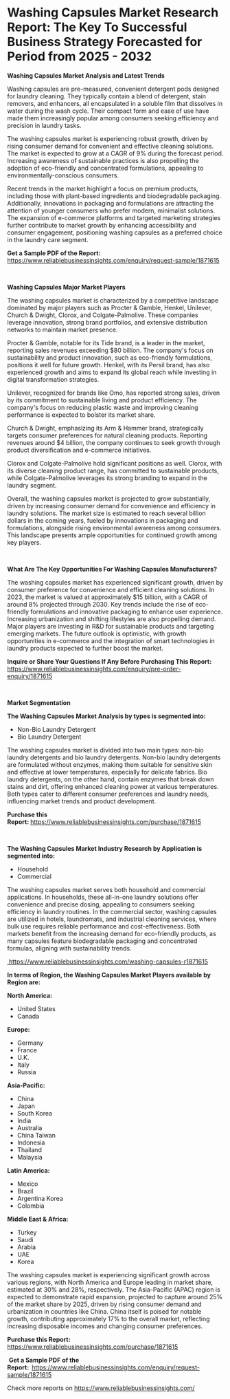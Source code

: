 <p><h1>Washing Capsules Market Research Report: The Key To Successful Business Strategy Forecasted for Period from 2025 - 2032</h1></p><p><strong>Washing Capsules Market Analysis and Latest Trends</strong></p>
<p><p>Washing capsules are pre-measured, convenient detergent pods designed for laundry cleaning. They typically contain a blend of detergent, stain removers, and enhancers, all encapsulated in a soluble film that dissolves in water during the wash cycle. Their compact form and ease of use have made them increasingly popular among consumers seeking efficiency and precision in laundry tasks.</p><p>The washing capsules market is experiencing robust growth, driven by rising consumer demand for convenient and effective cleaning solutions. The market is expected to grow at a CAGR of 9% during the forecast period. Increasing awareness of sustainable practices is also propelling the adoption of eco-friendly and concentrated formulations, appealing to environmentally-conscious consumers.</p><p>Recent trends in the market highlight a focus on premium products, including those with plant-based ingredients and biodegradable packaging. Additionally, innovations in packaging and formulations are attracting the attention of younger consumers who prefer modern, minimalist solutions. The expansion of e-commerce platforms and targeted marketing strategies further contribute to market growth by enhancing accessibility and consumer engagement, positioning washing capsules as a preferred choice in the laundry care segment.</p></p>
<p><strong>Get a Sample PDF of the Report:&nbsp;</strong> <a href="https://www.reliablebusinessinsights.com/enquiry/request-sample/1871615?utm_campaign=2323&utm_medium=2&utm_source=Github&utm_content=ia&utm_term=09022025&utm_id=washing-capsules">https://www.reliablebusinessinsights.com/enquiry/request-sample/1871615</a></p>
<p>&nbsp;</p>
<p><strong>Washing Capsules Major Market Players</strong></p>
<p><p>The washing capsules market is characterized by a competitive landscape dominated by major players such as Procter & Gamble, Henkel, Unilever, Church & Dwight, Clorox, and Colgate-Palmolive. These companies leverage innovation, strong brand portfolios, and extensive distribution networks to maintain market presence.</p><p>Procter & Gamble, notable for its Tide brand, is a leader in the market, reporting sales revenues exceeding $80 billion. The company's focus on sustainability and product innovation, such as eco-friendly formulations, positions it well for future growth. Henkel, with its Persil brand, has also experienced growth and aims to expand its global reach while investing in digital transformation strategies. </p><p>Unilever, recognized for brands like Omo, has reported strong sales, driven by its commitment to sustainable living and product efficiency. The company's focus on reducing plastic waste and improving cleaning performance is expected to bolster its market share.</p><p>Church & Dwight, emphasizing its Arm & Hammer brand, strategically targets consumer preferences for natural cleaning products. Reporting revenues around $4 billion, the company continues to seek growth through product diversification and e-commerce initiatives.</p><p>Clorox and Colgate-Palmolive hold significant positions as well. Clorox, with its diverse cleaning product range, has committed to sustainable products, while Colgate-Palmolive leverages its strong branding to expand in the laundry segment.</p><p>Overall, the washing capsules market is projected to grow substantially, driven by increasing consumer demand for convenience and efficiency in laundry solutions. The market size is estimated to reach several billion dollars in the coming years, fueled by innovations in packaging and formulations, alongside rising environmental awareness among consumers. This landscape presents ample opportunities for continued growth among key players.</p></p>
<p>&nbsp;</p>
<p><strong>What Are The Key Opportunities For Washing Capsules Manufacturers?</strong></p>
<p><p>The washing capsules market has experienced significant growth, driven by consumer preference for convenience and efficient cleaning solutions. In 2023, the market is valued at approximately $15 billion, with a CAGR of around 8% projected through 2030. Key trends include the rise of eco-friendly formulations and innovative packaging to enhance user experience. Increasing urbanization and shifting lifestyles are also propelling demand. Major players are investing in R&D for sustainable products and targeting emerging markets. The future outlook is optimistic, with growth opportunities in e-commerce and the integration of smart technologies in laundry products expected to further boost the market.</p></p>
<p><strong>Inquire or Share Your Questions If Any Before Purchasing This Report:</strong> <a href="https://www.reliablebusinessinsights.com/enquiry/pre-order-enquiry/1871615?utm_campaign=2323&utm_medium=2&utm_source=Github&utm_content=ia&utm_term=09022025&utm_id=washing-capsules">https://www.reliablebusinessinsights.com/enquiry/pre-order-enquiry/1871615</a></p>
<p>&nbsp;</p>
<p><strong>Market Segmentation</strong></p>
<p><strong>The Washing Capsules Market Analysis by types is segmented into:</strong></p>
<p><ul><li>Non-Bio Laundry Detergent</li><li>Bio Laundry Detergent</li></ul></p>
<p><p>The washing capsules market is divided into two main types: non-bio laundry detergents and bio laundry detergents. Non-bio laundry detergents are formulated without enzymes, making them suitable for sensitive skin and effective at lower temperatures, especially for delicate fabrics. Bio laundry detergents, on the other hand, contain enzymes that break down stains and dirt, offering enhanced cleaning power at various temperatures. Both types cater to different consumer preferences and laundry needs, influencing market trends and product development.</p></p>
<p><strong>Purchase this Report:&nbsp;</strong><a href="https://www.reliablebusinessinsights.com/purchase/1871615?utm_campaign=2323&utm_medium=2&utm_source=Github&utm_content=ia&utm_term=09022025&utm_id=washing-capsules">https://www.reliablebusinessinsights.com/purchase/1871615</a></p>
<p>&nbsp;</p>
<p><strong>The Washing Capsules Market Industry Research by Application is segmented into:</strong></p>
<p><ul><li>Household</li><li>Commercial</li></ul></p>
<p><p>The washing capsules market serves both household and commercial applications. In households, these all-in-one laundry solutions offer convenience and precise dosing, appealing to consumers seeking efficiency in laundry routines. In the commercial sector, washing capsules are utilized in hotels, laundromats, and industrial cleaning services, where bulk use requires reliable performance and cost-effectiveness. Both markets benefit from the increasing demand for eco-friendly products, as many capsules feature biodegradable packaging and concentrated formulas, aligning with sustainability trends.</p></p>
<p><a href="https://www.reliablebusinessinsights.com/washing-capsules-r1871615?utm_campaign=2323&utm_medium=2&utm_source=Github&utm_content=ia&utm_term=09022025&utm_id=washing-capsules">&nbsp;https://www.reliablebusinessinsights.com/washing-capsules-r1871615</a></p>
<p><strong>In terms of Region, the Washing Capsules Market Players available by Region are:</strong></p>
<p>
    <p> <strong> North America: </strong>
        <ul>
            <li>United States</li>
            <li>Canada</li>
        </ul>
        </p> 
    <p> <strong> Europe: </strong>
        <ul>
            <li>Germany</li>
            <li>France</li>
            <li>U.K.</li>
            <li>Italy</li>
            <li>Russia</li>
        </ul>
        </p> 
    <p> <strong> Asia-Pacific: </strong>
        <ul>
            <li>China</li>
            <li>Japan</li>
            <li>South Korea</li>
            <li>India</li>
            <li>Australia</li>
            <li>China Taiwan</li>
            <li>Indonesia</li>
            <li>Thailand</li>
            <li>Malaysia</li>
        </ul>
        </p> 
    <p> <strong> Latin America: </strong>
        <ul>
            <li>Mexico</li>
            <li>Brazil</li>
            <li>Argentina Korea</li>
            <li>Colombia</li>
        </ul>
        </p> 
    <p> <strong> Middle East & Africa: </strong>
        <ul>
            <li>Turkey</li>
            <li>Saudi</li>
            <li>Arabia</li>
            <li>UAE</li>
            <li>Korea</li>
        </ul>
    </p>
    </p>
<p><p>The washing capsules market is experiencing significant growth across various regions, with North America and Europe leading in market share, estimated at 30% and 28%, respectively. The Asia-Pacific (APAC) region is expected to demonstrate rapid expansion, projected to capture around 25% of the market share by 2025, driven by rising consumer demand and urbanization in countries like China. China itself is poised for notable growth, contributing approximately 17% to the overall market, reflecting increasing disposable incomes and changing consumer preferences.</p></p>
<p><strong>Purchase this Report: </strong><a href="https://www.reliablebusinessinsights.com/purchase/1871615?utm_campaign=2323&utm_medium=2&utm_source=Github&utm_content=ia&utm_term=09022025&utm_id=washing-capsules">https://www.reliablebusinessinsights.com/purchase/1871615</a></p>
<p>&nbsp;<strong>Get a Sample PDF of the Report:&nbsp;&nbsp;</strong><a href="https://www.reliablebusinessinsights.com/enquiry/request-sample/1871615?utm_campaign=2323&utm_medium=2&utm_source=Github&utm_content=ia&utm_term=09022025&utm_id=washing-capsules">https://www.reliablebusinessinsights.com/enquiry/request-sample/1871615</a></p>
<p><strong></strong></p>
<p>Check more reports on <a href="https://www.reliablebusinessinsights.com/?utm_campaign=2323&utm_medium=2&utm_source=Github&utm_content=ia&utm_term=09022025&utm_id=washing-capsules">https://www.reliablebusinessinsights.com/</a></p>